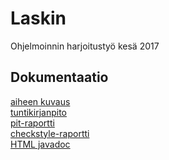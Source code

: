 ﻿# Laskin
Ohjelmoinnin harjoitustyö kesä 2017  

## Dokumentaatio  
[aiheen kuvaus](dokumentaatio/aiheenKuvausJaRakenne.md)  
[tuntikirjanpito](dokumentaatio/tuntikirjanpito.md)  
[pit-raportti](https://htmlpreview.github.io/?https://github.com/Eetusav/Laskin/blob/master/dokumentaatio/pit/201706261611/index.html)  
[checkstyle-raportti](https://htmlpreview.github.io/?https://github.com/Eetusav/Laskin/blob/master/dokumentaatio/checkstyle/checkstyle.html)  
[HTML javadoc](https://htmlpreview.github.io/?https://github.com/Eetusav/Laskin/blob/master/apidocs/index.html)
